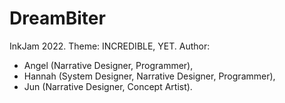 # DreamBiter
 InkJam 2022. 
 Theme: INCREDIBLE, YET.
 Author: 
 - Angel (Narrative Designer, Programmer), 
 - Hannah (System Designer, Narrative Designer, Programmer), 
 - Jun (Narrative Designer, Concept Artist).
